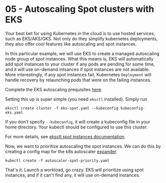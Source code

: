# 05 - Autoscaling Spot clusters with EKS

Your best bet for using Kubernetes in the cloud is to use hosted services, such
as EKS/AKS/GKS. Not only do they simplify kubernetes deployments, they also offer
cool features like autoscaling and spot instances.

In this particular example, we will use EKS to create a managed autoscaling node group
of spot instances. What this means is, EKS will automatically add spot instances 
to your cluster if any pods are pending for some time, and it will use on-demand intsances
if spot instances are not available. More interestingly, if any spot instances fail,
 Kubernetes `Deployment` will handle recovery by relaunching pods that were on the failing
instances.

Complete the EKS autoscaling prequisites [here](https://docs.aws.amazon.com/eks/latest/userguide/autoscaling.html).

Setting this up is super simple (you need `eksctl` installed). Simply run
```
eksctl create cluster -f eks-spot.yaml --kubeconfig kubeconfig-eks.yaml
```

If you don't specify `--kubeconfig`, it will create a kubeconfig file in your home directory.
Your kubectl should be configured to use this cluster.

For more details, see [eksctl spot instances documentation](https://eksctl.io/usage/spot-instances/).

Now, we want to prioritize autoscaling the spot instances. We can do this by creating a
config map for the k8s autoscaler [expander](https://github.com/kubernetes/autoscaler/blob/master/cluster-autoscaler/expander/priority/readme.md).
 
```
kubectl create -f autoscaler-spot-priority.yaml
```

That's it. Launch a workload, go crazy. EKS will prioritize using spot instances, 
and if it can't find any, it will use on-demand instances.
